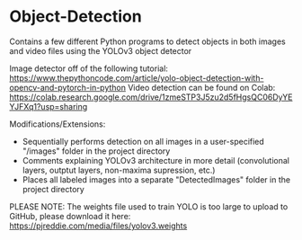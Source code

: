 # Object-Detection

Contains a few different Python programs to detect objects in both images and video files using the YOLOv3 object detector

Image detector off of the following tutorial: https://www.thepythoncode.com/article/yolo-object-detection-with-opencv-and-pytorch-in-python
Video detection can be found on Colab: https://colab.research.google.com/drive/1zmeSTP3J5zu2d5fHgsQC06DyYEYJFXq1?usp=sharing

Modifications/Extensions:
- Sequentially performs detection on all images in a user-specified "/images" folder in the project directory
- Comments explaining YOLOv3 architecture in more detail (convolutional layers, outptut layers, non-maxima supression, etc.)
- Places all labeled images into a separate "DetectedImages" folder in the project directory 

PLEASE NOTE: 
The weights file used to train YOLO is too large to upload to GitHub, please download it here:
https://pjreddie.com/media/files/yolov3.weights
